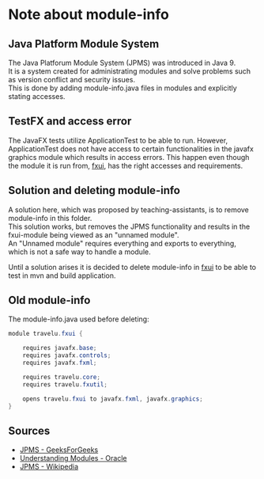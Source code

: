 # Note about module-info

## Java Platform Module System
The Java Platforum Module System (JPMS) was introduced in Java 9.  
It is a system created for administrating modules and solve problems such as version conflict and security issues.  
This is done by adding module-info.java files in modules and explicitly stating accesses.

## TestFX and access error
The JavaFX tests utilize ApplicationTest to be able to run. However, ApplicationTest does not have access to certain functionalities in the javafx graphics module which results in access errors. This happen even though the module it is run from, [fxui](travelu/fxui), has the right accesses and requirements.

## Solution and deleting module-info
A solution here, which was proposed by teaching-assistants, is to remove module-info in this folder.   
This solution works, but removes the JPMS functionality and results in the fxui-module being viewed as an "unnamed module".  
An "Unnamed module" requires everything and exports to everything, which is not a safe way to handle a module.

Until a solution arises it is decided to delete module-info in [fxui](travelu/fxui) to be able to test in mvn and build application.

## Old module-info
The module-info.java used before deleting:
```java
module travelu.fxui {

    requires javafx.base;
    requires javafx.controls;
    requires javafx.fxml;

    requires travelu.core;
    requires travelu.fxutil;

    opens travelu.fxui to javafx.fxml, javafx.graphics;
}
```

## Sources
- [JPMS - GeeksForGeeks](https://www.geeksforgeeks.org/jpms-java-platform-module-system/)
- [Understanding Modules - Oracle](https://www.oracle.com/corporate/features/understanding-java-9-modules.html)
- [JPMS - Wikipedia](https://en.wikipedia.org/wiki/Java_Platform_Module_System)
